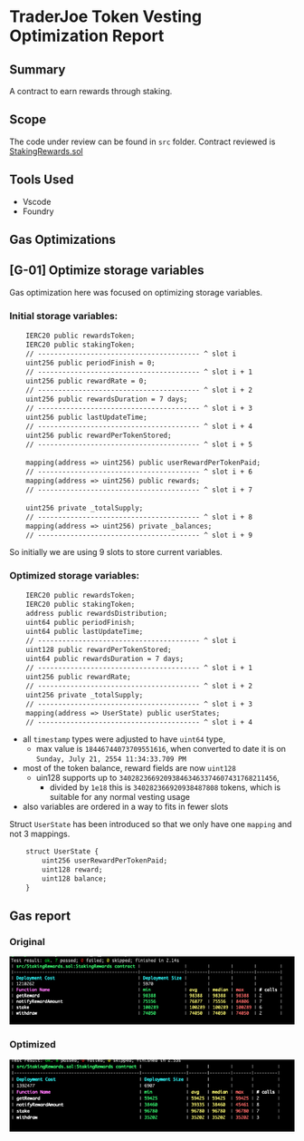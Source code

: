 # TraderJoe Token Vesting Optimization Report

## Summary

A contract to earn rewards through staking.

## Scope

The code under review can be found in `src` folder. Contract reviewed is [StakingRewards.sol](src/StakingRewards.sol)

## Tools Used
- Vscode
- Foundry

## Gas Optimizations

## [G-01] Optimize storage variables
Gas optimization here was focused on optimizing storage variables. 

### Initial storage variables:
```solidity
    IERC20 public rewardsToken;
    IERC20 public stakingToken;
    // ---------------------------------------- ^ slot i
    uint256 public periodFinish = 0;
    // ---------------------------------------- ^ slot i + 1
    uint256 public rewardRate = 0;
    // ---------------------------------------- ^ slot i + 2
    uint256 public rewardsDuration = 7 days;
    // ---------------------------------------- ^ slot i + 3
    uint256 public lastUpdateTime;
    // ---------------------------------------- ^ slot i + 4
    uint256 public rewardPerTokenStored;
    // ---------------------------------------- ^ slot i + 5
    
    mapping(address => uint256) public userRewardPerTokenPaid;
    // ---------------------------------------- ^ slot i + 6
    mapping(address => uint256) public rewards;
    // ---------------------------------------- ^ slot i + 7
    
    uint256 private _totalSupply;
    // ---------------------------------------- ^ slot i + 8
    mapping(address => uint256) private _balances;
    // ---------------------------------------- ^ slot i + 9
```

So initially we are using 9 slots to store current variables.

### Optimized storage variables:
```solidity
    IERC20 public rewardsToken;
    IERC20 public stakingToken;
    address public rewardsDistribution;
    uint64 public periodFinish;
    uint64 public lastUpdateTime;
    // ---------------------------------------- ^ slot i
    uint128 public rewardPerTokenStored;
    uint64 public rewardsDuration = 7 days;
    // ---------------------------------------- ^ slot i + 1
    uint256 public rewardRate;
    // ---------------------------------------- ^ slot i + 2
    uint256 private _totalSupply;
    // ---------------------------------------- ^ slot i + 3
    mapping(address => UserState) public userStates;
    // ---------------------------------------- ^ slot i + 4
```

- all `timestamp` types were adjusted to have `uint64` type, 
  - max value is `18446744073709551616`, when converted to date it is on `Sunday, July 21, 2554 11:34:33.709 PM`
- most of the token balance, reward fields are now `uint128` 
  - uin128 supports up to `340282366920938463463374607431768211456`, 
    - divided by `1e18` this is `340282366920938487808` tokens, which is suitable for any normal vesting usage
- also variables are ordered in a way to fits in fewer slots

Struct `UserState` has been introduced so that we only have one `mapping` and not 3 mappings.
```solidity
    struct UserState {
        uint256 userRewardPerTokenPaid;
        uint128 reward;
        uint128 balance;
    }
```

## Gas report

### Original

![01_syntetix_staking_rewards_original.png](images%2F01_syntetix_staking_rewards_original.png)

### Optimized

![01_syntetix_staking_rewards_optimization.png](images%2F01_syntetix_staking_rewards_optimization.png)